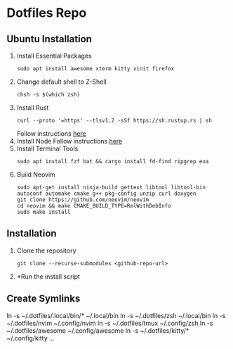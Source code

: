 # Dotfiles Repo

## Ubuntu Installation
1. Install Essential Packages
    ```shell
    sudo apt install awesome xterm kitty xinit firefox
    ```
2. Change default shell to Z-Shell
    ```shell
    chsh -s $(which zsh)
    ```
3. Install Rust
    ```shell
    curl --proto '=https' --tlsv1.2 -sSf https://sh.rustup.rs | sh
    ```
    Follow instructions [here](https://www.rust-lang.org/tools/install) 
4. Install Node
    Follow instructions [here](https://github.com/nodesource/distributions/blob/master/README.md#debinstall) 
5. Install Terminal Tools
    ```shell
    sudo apt install fzf bat && cargo install fd-find ripgrep exa
    ```
6. Build Neovim
    ```shell
    sudo apt-get install ninja-build gettext libtool libtool-bin autoconf automake cmake g++ pkg-config unzip curl doxygen
    git clone https://github.com/neovim/neovim
    cd neovim && make CMAKE_BUILD_TYPE=RelWithDebInfo
    sudo make install
    ```

## Installation
1. Clone the repository
    ```shell
    git clone --recurse-submodules <github-repo-url>
    ```
2. *Run the install script

## Create Symlinks
ln -s ~/.dotfiles/.local/bin/* ~/.local/bin
ln -s ~/.dotfiles/zsh ~/.local/bin
ln -s ~/.dotfiles/nvim ~/.config/nvim
ln -s ~/.dotfiles/tmux ~/.config/zsh
ln -s ~/.dotfiles/awesome ~/.config/awesome
ln -s ~/.dotfiles/kitty/* ~/.config/kitty
...
